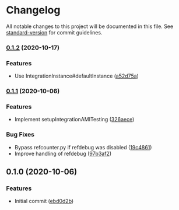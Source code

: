 # Changelog

All notable changes to this project will be documented in this file. See [standard-version](https://github.com/conventional-changelog/standard-version) for commit guidelines.

### [0.1.2](https://github.com/cfware/asterisk16/compare/v0.1.1...v0.1.2) (2020-10-17)


### Features

* Use IntegrationInstance#defaultInstance ([a52d75a](https://github.com/cfware/asterisk16/commit/a52d75aa32f716e3d5aa94586a87b3a4a8b674f7))

### [0.1.1](https://github.com/cfware/asterisk16/compare/v0.1.0...v0.1.1) (2020-10-06)


### Features

* Implement setupIntegrationAMITesting ([326aece](https://github.com/cfware/asterisk16/commit/326aece60e8f0899eab4f08981457646c43756bf))


### Bug Fixes

* Bypass refcounter.py if refdebug was disabled ([19c4861](https://github.com/cfware/asterisk16/commit/19c486129be22fd5d72621dab86a7432870b5d86))
* Improve handling of refdebug ([97b3af2](https://github.com/cfware/asterisk16/commit/97b3af2858226d3f16ea5264d4887857c9728ba4))

## 0.1.0 (2020-10-06)


### Features

* Initial commit ([ebd0d2b](https://github.com/cfware/asterisk16/commit/ebd0d2b6ed769e5110f582f7548d9333518e8cf5))
